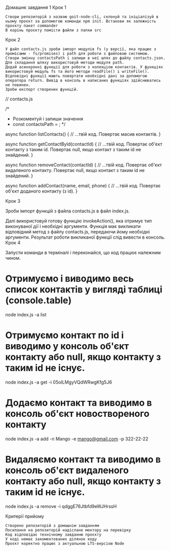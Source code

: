 Домашнє завдання 1
Крок 1

    Створи репозиторій з назвою goit-node-cli, склонуй та ініціалізуй в ньому проєкт за допомогою команди npm init. Встанови як залежність проєкту пакет commander
    В корінь проєкту помісти файли з папки src

Крок 2

    У файл contacts.js зроби імпорт модулів fs (у версії, яка працює з промісами - fs/promises) і path для роботи з файловою системою.
    Створи змінну contactsPath і запиши в неї шлях до файлу contacts.json. Для складання шляху використовуй методи модуля path.
    Додай асинхронні функції для роботи з колекцією контактів. У функціях використовуй модуль fs та його методи readFile() і writeFile(). Відповідні функції мають повертати необхідні дані за допомогою оператора return. Вивід в консоль в написаних функціях здійснюватись не повинен.
    Зроби експорт створених функцій.

// contacts.js

/\*

- Розкоментуй і запиши значення
- const contactsPath = ;
  \*/

async function listContacts() {
// ...твій код. Повертає масив контактів.
}

async function getContactById(contactId) {
// ...твій код. Повертає об'єкт контакту з таким id. Повертає null, якщо контакт з таким id не знайдений.
}

async function removeContact(contactId) {
// ...твій код. Повертає об'єкт видаленого контакту. Повертає null, якщо контакт з таким id не знайдений.
}

async function addContact(name, email, phone) {
// ...твій код. Повертає об'єкт доданого контакту (з id).
}

Крок 3

Зроби імпорт функцій з файла contacts.js в файл index.js.

Далі використовуй готову функцію invokeAction(), яка отримує тип виконуваної дії і необхідні аргументи. Функція має викликати відповідний метод з файлу contacts.js, передаючи йому необхідні аргументи. Результат роботи викликаної функції слід вивести в консоль.
Крок 4

Запусти команди в терміналі і переконайся, що код працює належним чином.

# Отримуємо і виводимо весь список контактів у вигляді таблиці (console.table)

node index.js -a list

# Отримуємо контакт по id і виводимо у консоль об'єкт контакту або null, якщо контакту з таким id не існує.

node index.js -a get -i 05olLMgyVQdWRwgKfg5J6

# Додаємо контакт та виводимо в консоль об'єкт новоствореного контакту

node index.js -a add -n Mango -e mango@gmail.com -p 322-22-22

# Видаляємо контакт та виводимо в консоль об'єкт видаленого контакту або null, якщо контакту з таким id не існує.

node index.js -a remove -i qdggE76Jtbfd9eWJHrssH

Критерії прийому

    Створено репозиторій з домашнім завданням
    Посилання на репозиторій надіслане ментору на перевірку
    Код відповідає технічному завданню проєкту
    У коді немає закоментованих ділянок коду
    Проєкт коректно працює з актуальною LTS-версією Node
